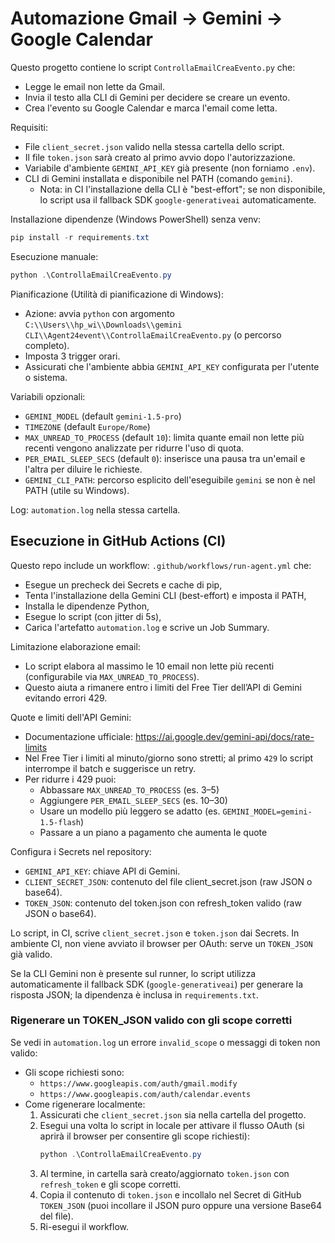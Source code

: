 # Automazione Gmail -> Gemini -> Google Calendar

Questo progetto contiene lo script `ControllaEmailCreaEvento.py` che:
- Legge le email non lette da Gmail.
- Invia il testo alla CLI di Gemini per decidere se creare un evento.
- Crea l'evento su Google Calendar e marca l'email come letta.

Requisiti:
- File `client_secret.json` valido nella stessa cartella dello script.
- Il file `token.json` sarà creato al primo avvio dopo l'autorizzazione.
- Variabile d'ambiente `GEMINI_API_KEY` già presente (non forniamo `.env`).
- CLI di Gemini installata e disponibile nel PATH (comando `gemini`).
	- Nota: in CI l'installazione della CLI è "best-effort"; se non disponibile, lo script usa il fallback SDK `google-generativeai` automaticamente.

Installazione dipendenze (Windows PowerShell) senza venv:
```powershell
pip install -r requirements.txt
```

Esecuzione manuale:
```powershell
python .\ControllaEmailCreaEvento.py
```

Pianificazione (Utilità di pianificazione di Windows):
- Azione: avvia `python` con argomento `C:\\Users\\hp_wi\\Downloads\\gemini CLI\\Agent24event\\ControllaEmailCreaEvento.py` (o percorso completo).
- Imposta 3 trigger orari.
- Assicurati che l'ambiente abbia `GEMINI_API_KEY` configurata per l'utente o sistema.

Variabili opzionali:
- `GEMINI_MODEL` (default `gemini-1.5-pro`)
- `TIMEZONE` (default `Europe/Rome`)
- `MAX_UNREAD_TO_PROCESS` (default `10`): limita quante email non lette più recenti vengono analizzate per ridurre l'uso di quota.
 - `PER_EMAIL_SLEEP_SECS` (default `0`): inserisce una pausa tra un'email e l'altra per diluire le richieste.
 - `GEMINI_CLI_PATH`: percorso esplicito dell'eseguibile `gemini` se non è nel PATH (utile su Windows).

Log: `automation.log` nella stessa cartella.

## Esecuzione in GitHub Actions (CI)

Questo repo include un workflow: `.github/workflows/run-agent.yml` che:
- Esegue un precheck dei Secrets e cache di pip,
- Tenta l'installazione della Gemini CLI (best-effort) e imposta il PATH,
- Installa le dipendenze Python,
- Esegue lo script (con jitter di 5s),
- Carica l'artefatto `automation.log` e scrive un Job Summary.

Limitazione elaborazione email:
- Lo script elabora al massimo le 10 email non lette più recenti (configurabile via `MAX_UNREAD_TO_PROCESS`).
- Questo aiuta a rimanere entro i limiti del Free Tier dell’API di Gemini evitando errori 429.

Quote e limiti dell'API Gemini:
- Documentazione ufficiale: https://ai.google.dev/gemini-api/docs/rate-limits
- Nel Free Tier i limiti al minuto/giorno sono stretti; al primo `429` lo script interrompe il batch e suggerisce un retry.
- Per ridurre i 429 puoi:
	- Abbassare `MAX_UNREAD_TO_PROCESS` (es. 3–5)
	- Aggiungere `PER_EMAIL_SLEEP_SECS` (es. 10–30)
	- Usare un modello più leggero se adatto (es. `GEMINI_MODEL=gemini-1.5-flash`)
	- Passare a un piano a pagamento che aumenta le quote

Configura i Secrets nel repository:
- `GEMINI_API_KEY`: chiave API di Gemini.
- `CLIENT_SECRET_JSON`: contenuto del file client_secret.json (raw JSON o base64).
- `TOKEN_JSON`: contenuto del token.json con refresh_token valido (raw JSON o base64).

Lo script, in CI, scrive `client_secret.json` e `token.json` dai Secrets. In ambiente CI, non viene avviato il browser per OAuth: serve un `TOKEN_JSON` già valido.

Se la CLI Gemini non è presente sul runner, lo script utilizza automaticamente il fallback SDK (`google-generativeai`) per generare la risposta JSON; la dipendenza è inclusa in `requirements.txt`.

### Rigenerare un TOKEN_JSON valido con gli scope corretti

Se vedi in `automation.log` un errore `invalid_scope` o messaggi di token non valido:
- Gli scope richiesti sono:
	- `https://www.googleapis.com/auth/gmail.modify`
	- `https://www.googleapis.com/auth/calendar.events`
- Come rigenerare localmente:
	1. Assicurati che `client_secret.json` sia nella cartella del progetto.
	2. Esegui una volta lo script in locale per attivare il flusso OAuth (si aprirà il browser per consentire gli scope richiesti):
		 ```powershell
		 python .\ControllaEmailCreaEvento.py
		 ```
	3. Al termine, in cartella sarà creato/aggiornato `token.json` con `refresh_token` e gli scope corretti.
	4. Copia il contenuto di `token.json` e incollalo nel Secret di GitHub `TOKEN_JSON` (puoi incollare il JSON puro oppure una versione Base64 del file).
	5. Ri-esegui il workflow.
